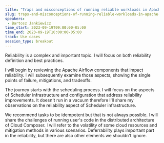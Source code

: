 ```yaml
---
title: "Traps and misconceptions of running reliable workloads in Apache Airflow"
slug: traps-and-misconceptions-of-running-reliable-workloads-in-apache-airflow
speakers:
 - Bartosz Jankiewicz
time_start: 2023-09-19T09:00:00-05:00
time_end: 2023-09-19T10:00:00-05:00
track: Use cases
session_type: breakout
---
```


Reliability is a complex and important topic. I will focus on both reliability definition and best practices.



I will begin by reviewing the Apache Airflow components that impact reliability. I will subsequently examine those aspects, showing the single points of failure, mitigations, and tradeoffs.



The journey starts with the scheduling process. I will focus on the aspects of Scheduler infrastructure and configuration that address reliability improvements. It doesn't run in a vacuum therefore I'll share my observations on the reliability aspect of Scheduler infrastructure.



We recommend tasks to be idempotent but that is not always possible. I will share the challenges of running user's code in the distributed architecture of Cloud Composer. I will refer to the volatility of some cloud resources and mitigation methods in various scenarios. Deferrability plays important part in the reliability, but there are also other elements we shouldn't ignore.